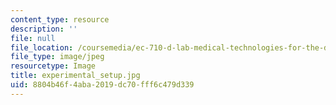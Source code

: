 ```yaml
---
content_type: resource
description: ''
file: null
file_location: /coursemedia/ec-710-d-lab-medical-technologies-for-the-developing-world-spring-2010/8804b46f4aba2019dc70fff6c479d339_experimental_setup.jpg
file_type: image/jpeg
resourcetype: Image
title: experimental_setup.jpg
uid: 8804b46f-4aba-2019-dc70-fff6c479d339
---
```

